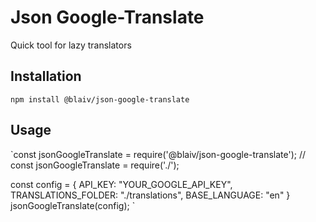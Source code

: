 # Json Google-Translate

Quick tool for lazy translators

## Installation

  `npm install @blaiv/json-google-translate`

## Usage

`const jsonGoogleTranslate = require('@blaiv/json-google-translate');
// const jsonGoogleTranslate = require('./');

const config = {
  API_KEY: "YOUR_GOOGLE_API_KEY",
  TRANSLATIONS_FOLDER: "./translations",
  BASE_LANGUAGE: "en"
}
jsonGoogleTranslate(config);
`
##

